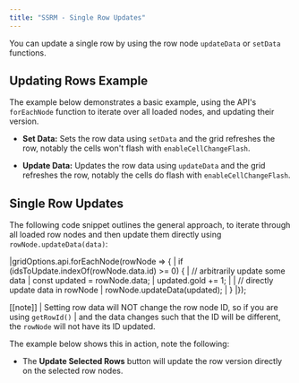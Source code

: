 ```yaml
---
title: "SSRM - Single Row Updates"
---
```


You can update a single row by using the row node `updateData` or `setData` functions.

<api-documentation source='row-object/resources/methods.json' section='rowNodeMethods' names='["updateData", "setData"]'></api-documentation>

## Updating Rows Example

The example below demonstrates a basic example, using the API's `forEachNode` function to iterate over all loaded nodes, and updating their version.

- **Set Data:** Sets the row data using `setData` and the grid refreshes the row, notably the cells won't flash with `enableCellChangeFlash`.

- **Update Data:** Updates the row data using `updateData` and the grid refreshes the row, notably the cells do flash with `enableCellChangeFlash`.

<grid-example title='Updating All Rows' name='updating-all-rows' type='generated' options='{ "enterprise": true, "exampleHeight": 615, "extras": ["alasql"], "modules": ["serverside", "rowgrouping"] }'></grid-example>

## Single Row Updates

The following code snippet outlines the general approach, to iterate through all loaded row nodes and then update them directly using `rowNode.updateData(data)`:

<snippet>
|gridOptions.api.forEachNode(rowNode => {
|    if (idsToUpdate.indexOf(rowNode.data.id) >= 0) {
|        // arbitrarily update some data
|        const updated = rowNode.data;
|        updated.gold += 1;
|
|        // directly update data in rowNode
|        rowNode.updateData(updated);
|    }
|});
</snippet>

[[note]]
| Setting row data will NOT change the row node ID, so if you are using `getRowId()`
| and the data changes such that the ID will be different, the `rowNode` will not have its ID updated.

The example below shows this in action, note the following:

- The **Update Selected Rows** button will update the row version directly on the selected row nodes.

<grid-example title='Updating Selected Rows' name='updating-selected-row' type='generated' options='{ "enterprise": true, "exampleHeight": 615, "extras": ["alasql"], "modules": ["serverside", "rowgrouping"] }'></grid-example>